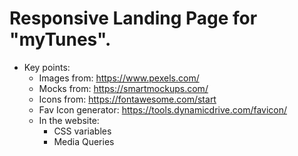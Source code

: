 # Responsive Landing Page for "myTunes".
- Key points:
    - Images from: https://www.pexels.com/
    - Mocks from: https://smartmockups.com/
    - Icons from: https://fontawesome.com/start
    - Fav Icon generator: https://tools.dynamicdrive.com/favicon/
    - In the website:
        - CSS variables
        - Media Queries